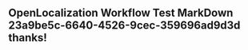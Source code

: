 <properties
ms.topic="hero-topic"
ms.test1="hero-topic"
ms.test2="test"/>

## OpenLocalization Workflow Test MarkDown 23a9be5c-6640-4526-9cec-359696ad9d3d thanks!
